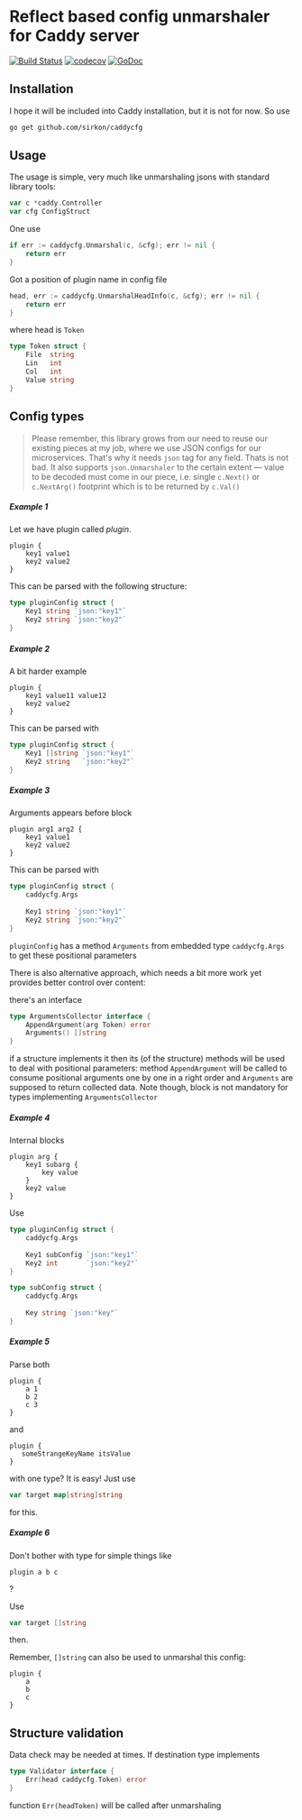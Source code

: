 # Reflect based config unmarshaler for Caddy server

[![Build Status](https://travis-ci.org/sirkon/caddycfg.svg?branch=master)](https://travis-ci.org/sirkon/caddycfg) [![codecov](https://codecov.io/gh/sirkon/caddycfg/branch/master/graph/badge.svg)](https://codecov.io/gh/sirkon/caddycfg) [![GoDoc](https://godoc.org/github.com/sirkon/caddycfg?status.svg)](https://godoc.org/github.com/sirkon/caddycfg) 

## Installation

I hope it will be included into Caddy installation, but it is not for now. So use

```bash
go get github.com/sirkon/caddycfg
``` 

## Usage

The usage is simple, very much like unmarshaling jsons with standard library tools:

```go
var c *caddy.Controller
var cfg ConfigStruct
```

One use
```go
if err := caddycfg.Unmarshal(c, &cfg); err != nil {
    return err
}
```

Got a position of plugin name in config file
```go
head, err := caddycfg.UnmarshalHeadInfo(c, &cfg); err != nil {
    return err
}
```
where head is `Token`
```go
type Token struct {
    File  string
    Lin   int
    Col   int
    Value string
}
```

## Config types

> Please remember, this library grows from our need to reuse our existing pieces at my job, where we use JSON configs for our microservices. That's why it needs `json` tag for any field. Thats is not bad. It also supports `json.Unmarshaler` to the certain extent — value to be decoded must come in our piece, i.e. single `c.Next()` or `c.NextArg()` footprint which is to be returned by `c.Val()`


##### Example 1

Let we have plugin called _plugin_.
 
```
plugin {
    key1 value1
    key2 value2
}
```

This can be parsed with the following structure: 

```go
type pluginConfig struct {
	Key1 string `json:"key1"`
	Key2 string `json:"key2"`
} 
```


##### Example 2


A bit harder example

```
plugin {
    key1 value11 value12
    key2 value2
}
```

This can be parsed with

```go
type pluginConfig struct {
	Key1 []string `json:"key1"`
	Key2 string   `json:"key2"`
}
```


##### Example 3

Arguments appears before block

```
plugin arg1 arg2 {
    key1 value1
    key2 value2
}
```

This can be parsed with

```go
type pluginConfig struct {
	caddycfg.Args
	
	Key1 string `json:"key1"`
	Key2 string `json:"key2"`
}
```

`pluginConfig` has a method `Arguments` from embedded type `caddycfg.Args` to get these positional parameters

There is also alternative approach, which needs a bit more work yet provides better control over content: 

there's an interface 

```go
type ArgumentsCollector interface {
    AppendArgument(arg Token) error
    Arguments() []string	
}
```

if a structure implements it then its (of the structure) methods will be used to deal with positional parameters:
method `AppendArgument` will be called to consume positional arguments one by one in a right order and `Arguments`
are supposed to return collected data. 
Note though, block is not mandatory for types implementing `ArgumentsCollector`

##### Example 4

Internal blocks

```
plugin arg {
    key1 subarg {
        key value
    }
    key2 value
}
```

Use

```go
type pluginConfig struct {
    caddycfg.Args
    
    Key1 subConfig `json:"key1"`
    Key2 int       `json:"key2"`
}

type subConfig struct {
    caddycfg.Args
    
    Key string `json:"key"`
}
```

##### Example 5

Parse both

```
plugin {
    a 1
    b 2
    c 3
}
```

and

```
plugin {
   someStrangeKeyName itsValue
}
```

with one type? It is easy! Just use

```go
var target map[string]string
```

for this.

##### Example 6

Don't bother with type for simple things like

```
plugin a b c
```
?

Use

```go
var target []string
```

then.

Remember, `[]string` can also be used to unmarshal this config:


```
plugin {
    a
    b
    c
}
```

## Structure validation

Data check may be needed at times. If destination type implements 

```go
type Validator interface {
	Err(head caddycfg.Token) error
}
```

function `Err(headToken)` will be called after unmarshaling 
